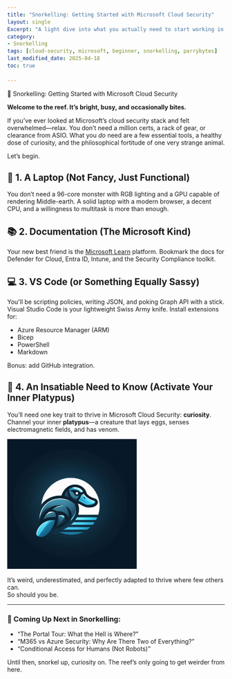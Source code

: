```yaml
---
title: "Snorkelling: Getting Started with Microsoft Cloud Security"
layout: single
Excerpt: "A light dive into what you actually need to start working in Microsoft Cloud Security, featuring laptops, documentation, VS Code, and one very curious platypus."
category:
- Snorkelling
tags: [cloud-security, microsoft, beginner, snorkelling, parrybytes]
last_modified_date: 2025-04-18
toc: true

---
```



🐠 Snorkelling: Getting Started with Microsoft Cloud Security


**Welcome to the reef. It’s bright, busy, and occasionally bites.**

If you’ve ever looked at Microsoft’s cloud security stack and felt overwhelmed—relax. You don’t need a million certs, a rack of gear, or clearance from ASIO. What you *do* need are a few essential tools, a healthy dose of curiosity, and the philosophical fortitude of one very strange animal.

Let’s begin.

## 🧰 1. A Laptop (Not Fancy, Just Functional)

You don’t need a 96-core monster with RGB lighting and a GPU capable of rendering Middle-earth. A solid laptop with a modern browser, a decent CPU, and a willingness to multitask is more than enough.

## 📚 2. Documentation (The Microsoft Kind)

Your new best friend is the [Microsoft Learn](https://learn.microsoft.com/en-us/training/) platform. Bookmark the docs for Defender for Cloud, Entra ID, Intune, and the Security Compliance toolkit.

## 💻 3. VS Code (or Something Equally Sassy)

You'll be scripting policies, writing JSON, and poking Graph API with a stick. Visual Studio Code is your lightweight Swiss Army knife. Install extensions for:
- Azure Resource Manager (ARM)
- Bicep
- PowerShell
- Markdown

Bonus: add GitHub integration.

## 🦆 4. An Insatiable Need to Know (Activate Your Inner Platypus)

You’ll need one key trait to thrive in Microsoft Cloud Security: **curiosity**. Channel your inner **platypus**—a creature that lays eggs, senses electromagnetic fields, and has venom. 

<img src="/assets/images/Platypus-1.png" alt="The inquisitive platypus" width="300">

It’s weird, underestimated, and perfectly adapted to thrive where few others can.  
So should you be.

---

### 🐙 Coming Up Next in Snorkelling:
- “The Portal Tour: What the Hell is Where?”
- “M365 vs Azure Security: Why Are There Two of Everything?”
- “Conditional Access for Humans (Not Robots)”

Until then, snorkel up, curiosity on. The reef’s only going to get weirder from here.